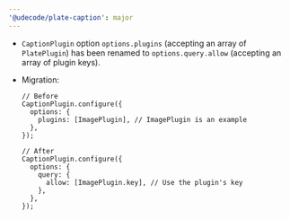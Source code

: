 ```yaml
---
'@udecode/plate-caption': major
---
```


- `CaptionPlugin` option `options.plugins` (accepting an array of `PlatePlugin`) has been renamed to `options.query.allow` (accepting an array of plugin keys).
- Migration:

  ```tsx
  // Before
  CaptionPlugin.configure({
    options: {
      plugins: [ImagePlugin], // ImagePlugin is an example
    },
  });

  // After
  CaptionPlugin.configure({
    options: {
      query: {
        allow: [ImagePlugin.key], // Use the plugin's key
      },
    },
  });
  ```
